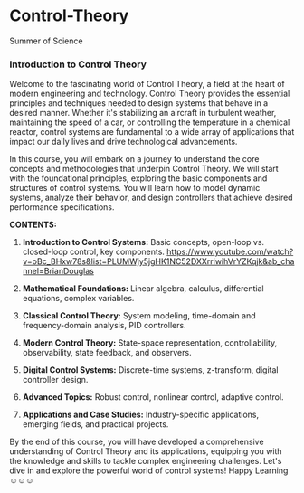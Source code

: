 # Control-Theory
Summer of Science
### Introduction to Control Theory

Welcome to the fascinating world of Control Theory, a field at the heart of modern engineering and technology. Control Theory provides the essential principles and techniques needed to design systems that behave in a desired manner. Whether it's stabilizing an aircraft in turbulent weather, maintaining the speed of a car, or controlling the temperature in a chemical reactor, control systems are fundamental to a wide array of applications that impact our daily lives and drive technological advancements.

In this course, you will embark on a journey to understand the core concepts and methodologies that underpin Control Theory. We will start with the foundational principles, exploring the basic components and structures of control systems. You will learn how to model dynamic systems, analyze their behavior, and design controllers that achieve desired performance specifications.


**CONTENTS:**

1. **Introduction to Control Systems:** Basic concepts, open-loop vs. closed-loop control, key components.
https://www.youtube.com/watch?v=oBc_BHxw78s&list=PLUMWjy5jgHK1NC52DXXrriwihVrYZKqjk&ab_channel=BrianDouglas

3. **Mathematical Foundations:** Linear algebra, calculus, differential equations, complex variables.
4. **Classical Control Theory:** System modeling, time-domain and frequency-domain analysis, PID controllers.
5. **Modern Control Theory:** State-space representation, controllability, observability, state feedback, and observers.
6. **Digital Control Systems:** Discrete-time systems, z-transform, digital controller design.
7. **Advanced Topics:** Robust control, nonlinear control, adaptive control.
8. **Applications and Case Studies:** Industry-specific applications, emerging fields, and practical projects.

By the end of this course, you will have developed a comprehensive understanding of Control Theory and its applications, equipping you with the knowledge and skills to tackle complex engineering challenges. Let's dive in and explore the powerful world of control systems!
Happy Learning ☺☺☺
